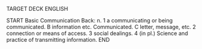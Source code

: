 TARGET DECK
ENGLISH

START
Basic
Communication
Back: n. 1 a communicating or being communicated. B information etc. Communicated. C letter, message, etc. 2 connection or means of access. 3 social dealings. 4 (in pl.) Science and practice of transmitting information.
END
